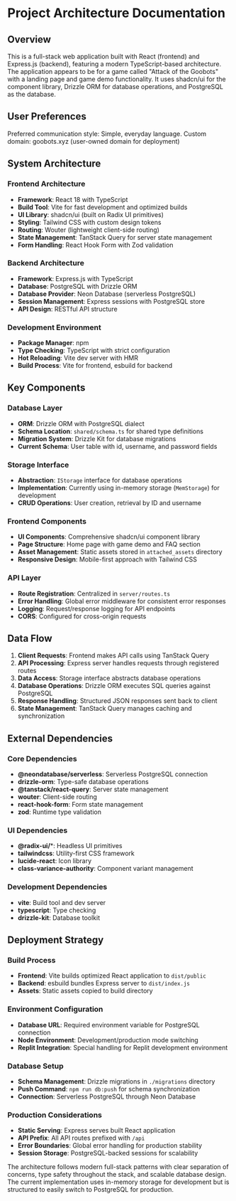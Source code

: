 # Project Architecture Documentation

## Overview

This is a full-stack web application built with React (frontend) and Express.js (backend), featuring a modern TypeScript-based architecture. The application appears to be for a game called "Attack of the Goobots" with a landing page and game demo functionality. It uses shadcn/ui for the component library, Drizzle ORM for database operations, and PostgreSQL as the database.

## User Preferences

Preferred communication style: Simple, everyday language.
Custom domain: goobots.xyz (user-owned domain for deployment)

## System Architecture

### Frontend Architecture
- **Framework**: React 18 with TypeScript
- **Build Tool**: Vite for fast development and optimized builds
- **UI Library**: shadcn/ui (built on Radix UI primitives)
- **Styling**: Tailwind CSS with custom design tokens
- **Routing**: Wouter (lightweight client-side routing)
- **State Management**: TanStack Query for server state management
- **Form Handling**: React Hook Form with Zod validation

### Backend Architecture
- **Framework**: Express.js with TypeScript
- **Database**: PostgreSQL with Drizzle ORM
- **Database Provider**: Neon Database (serverless PostgreSQL)
- **Session Management**: Express sessions with PostgreSQL store
- **API Design**: RESTful API structure

### Development Environment
- **Package Manager**: npm
- **Type Checking**: TypeScript with strict configuration
- **Hot Reloading**: Vite dev server with HMR
- **Build Process**: Vite for frontend, esbuild for backend

## Key Components

### Database Layer
- **ORM**: Drizzle ORM with PostgreSQL dialect
- **Schema Location**: `shared/schema.ts` for shared type definitions
- **Migration System**: Drizzle Kit for database migrations
- **Current Schema**: User table with id, username, and password fields

### Storage Interface
- **Abstraction**: `IStorage` interface for database operations
- **Implementation**: Currently using in-memory storage (`MemStorage`) for development
- **CRUD Operations**: User creation, retrieval by ID and username

### Frontend Components
- **UI Components**: Comprehensive shadcn/ui component library
- **Page Structure**: Home page with game demo and FAQ section
- **Asset Management**: Static assets stored in `attached_assets` directory
- **Responsive Design**: Mobile-first approach with Tailwind CSS

### API Layer
- **Route Registration**: Centralized in `server/routes.ts`
- **Error Handling**: Global error middleware for consistent error responses
- **Logging**: Request/response logging for API endpoints
- **CORS**: Configured for cross-origin requests

## Data Flow

1. **Client Requests**: Frontend makes API calls using TanStack Query
2. **API Processing**: Express server handles requests through registered routes
3. **Data Access**: Storage interface abstracts database operations
4. **Database Operations**: Drizzle ORM executes SQL queries against PostgreSQL
5. **Response Handling**: Structured JSON responses sent back to client
6. **State Management**: TanStack Query manages caching and synchronization

## External Dependencies

### Core Dependencies
- **@neondatabase/serverless**: Serverless PostgreSQL connection
- **drizzle-orm**: Type-safe database operations
- **@tanstack/react-query**: Server state management
- **wouter**: Client-side routing
- **react-hook-form**: Form state management
- **zod**: Runtime type validation

### UI Dependencies
- **@radix-ui/***: Headless UI primitives
- **tailwindcss**: Utility-first CSS framework
- **lucide-react**: Icon library
- **class-variance-authority**: Component variant management

### Development Dependencies
- **vite**: Build tool and dev server
- **typescript**: Type checking
- **drizzle-kit**: Database toolkit

## Deployment Strategy

### Build Process
- **Frontend**: Vite builds optimized React application to `dist/public`
- **Backend**: esbuild bundles Express server to `dist/index.js`
- **Assets**: Static assets copied to build directory

### Environment Configuration
- **Database URL**: Required environment variable for PostgreSQL connection
- **Node Environment**: Development/production mode switching
- **Replit Integration**: Special handling for Replit development environment

### Database Setup
- **Schema Management**: Drizzle migrations in `./migrations` directory
- **Push Command**: `npm run db:push` for schema synchronization
- **Connection**: Serverless PostgreSQL through Neon Database

### Production Considerations
- **Static Serving**: Express serves built React application
- **API Prefix**: All API routes prefixed with `/api`
- **Error Boundaries**: Global error handling for production stability
- **Session Storage**: PostgreSQL-backed sessions for scalability

The architecture follows modern full-stack patterns with clear separation of concerns, type safety throughout the stack, and scalable database design. The current implementation uses in-memory storage for development but is structured to easily switch to PostgreSQL for production.